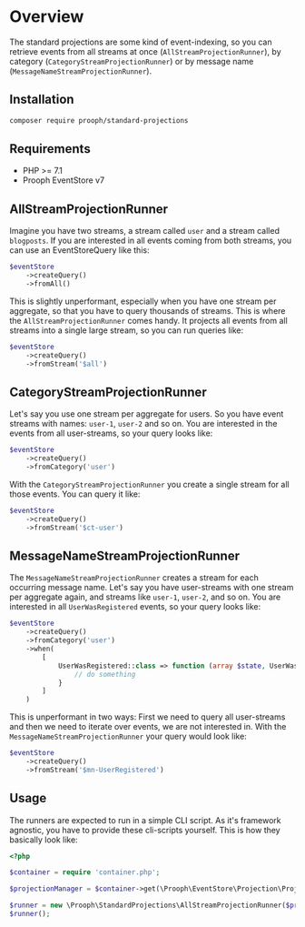 # Overview

The standard projections are some kind of event-indexing, so you can retrieve events from
all streams at once (`AllStreamProjectionRunner`), by category (`CategoryStreamProjectionRunner`)
or by message name (`MessageNameStreamProjectionRunner`).

## Installation

```bash
composer require prooph/standard-projections
```

## Requirements

- PHP >= 7.1
- Prooph EventStore v7

## AllStreamProjectionRunner

Imagine you have two streams, a stream called `user` and a stream called `blogposts`. If you are
interested in all events coming from both streams, you can use an EventStoreQuery like this:

```php
$eventStore
    ->createQuery()
    ->fromAll()
```

This is slightly unperformant, especially when you have one stream per aggregate, so that you have
to query thousands of streams. This is where the `AllStreamProjectionRunner` comes handy. It projects
all events from all streams into a single large stream, so you can run queries like:

```php
$eventStore
    ->createQuery()
    ->fromStream('$all')
```

## CategoryStreamProjectionRunner

Let's say you use one stream per aggregate for users. So you have event streams with names: `user-1`, `user-2` and so on.
You are interested in the events from all user-streams, so your query looks like:

```php
$eventStore
    ->createQuery()
    ->fromCategory('user')
```

With the `CategoryStreamProjectionRunner` you create a single stream for all those events. You can query it like:

```php
$eventStore
    ->createQuery()
    ->fromStream('$ct-user')
```

## MessageNameStreamProjectionRunner

The `MessageNameStreamProjectionRunner` creates a stream for each occurring message name. Let's say you
have user-streams with one stream per aggregate again, and streams like `user-1`, `user-2`, and so on.
You are interested in all `UserWasRegistered` events, so your query looks like:

```php
$eventStore
    ->createQuery()
    ->fromCategory('user')
    ->when(
        [
            UserWasRegistered::class => function (array $state, UserWasRegistered $event): void {
                // do something
            } 
        ]
    )
```

This is unperformant in two ways: First we need to query all user-streams and then we need to iterate
over events, we are not interested in. With the `MessageNameStreamProjectionRunner` your query would look like:

```php
$eventStore
    ->createQuery()
    ->fromStream('$mn-UserRegistered')
```

## Usage

The runners are expected to run in a simple CLI script. As it's framework agnostic, you have to
provide these cli-scripts yourself. This is how they basically look like:

```php
<?php

$container = require 'container.php';

$projectionManager = $container->get(\Prooph\EventStore\Projection\ProjectionManager::class);

$runner = new \Prooph\StandardProjections\AllStreamProjectionRunner($projectionManager);
$runner();
```
